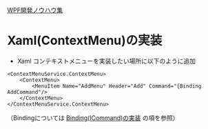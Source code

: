 [WPF開発ノウハウ集](../index.md)
# Xaml(ContextMenu)の実装

- Xaml
コンテキストメニューを実装したい場所に以下のように追加

```
<ContextMenuService.ContextMenu>
    <ContextMenu>
        <MenuItem Name="AddMenu" Header="Add" Command="{Binding AddCommand"/>
    </ContextMenu>
</ContextMenuService.ContextMenu>
```
（Bindingについては [Binding(ICommand)の実装](../Binding/ICommand.md) の項を参照）

